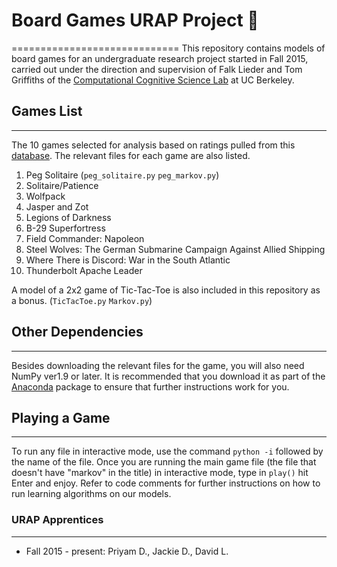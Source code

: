 # Board Games URAP Project :game_die:
=============================
This repository contains models of board games for an undergraduate research project started in Fall 2015, carried out under the direction and supervision of Falk Lieder and Tom Griffiths of the [Computational Cognitive Science Lab](http://cocosci.berkeley.edu/) at UC Berkeley.

## Games List
--------------
The 10 games selected for analysis based on ratings pulled from this [database](https://github.com/rasmusgreve/BoardGameGeek). The relevant files for each game are also listed.

1. Peg Solitaire (`peg_solitaire.py` `peg_markov.py`)
2. Solitaire/Patience
3. Wolfpack
4. Jasper and Zot
5. Legions of Darkness
6. B-29 Superfortress
7. Field Commander: Napoleon
8. Steel Wolves: The German Submarine Campaign Against Allied Shipping
9. Where There is Discord: War in the South Atlantic
10. Thunderbolt Apache Leader

A model of a 2x2 game of Tic-Tac-Toe is also included in this repository as a bonus. (`TicTacToe.py` `Markov.py`)

## Other Dependencies
----------------------
Besides downloading the relevant files for the game, you will also need NumPy ver1.9 or later.
It is recommended that you download it as part of the [Anaconda](https://www.continuum.io/downloads) package to ensure that further instructions work for you.

## Playing a Game
------------------
To run any file in interactive mode, use the command `python -i` followed by the name of the file.
Once you are running the main game file (the file that doesn't have "markov" in the title) in interactive mode, type in `play()` hit Enter and enjoy. Refer to code comments for further instructions on how to run learning algorithms on our models.

### URAP Apprentices
---------------------
* Fall 2015 - present: Priyam D., Jackie D., David L.


